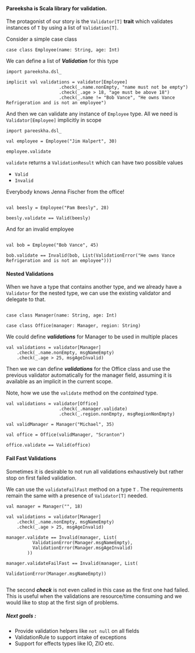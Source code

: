 #### Pareeksha is Scala library for validation.

The protagonist of our story is the `Validator[T]` **trait**  which validates instances of `T` by using 
a list of `Validation[T]`.   

Consider a simple case class
```
case class Employee(name: String, age: Int)

```

We can define a list of _**Validation**_ for this type 

```
import pareeksha.dsl_

implicit val validations = validator[Employee]
                    .check(_.name.nonEmpty, "name must not be empty")
                    .check(_.age > 18, "age must be above 18")
                    .check(_.name != "Bob Vance", "He owns Vance Refrigeration and is not an employee")
```

And then we can validate any instance of `Employee` type. All we need is  `Validator[Employee]` implicitly
in scope 

```
import pareeskha.dsl_

val employee = Employee("Jim Halpert", 30)

employee.validate

```

`validate` returns a `ValidationResult`  which can have two possible values

* `Valid`
* `Invalid`

Everybody knows Jenna Fischer from the office!

```

val beesly = Employee("Pam Beesly", 28)

beesly.validate == Valid(beesly)

```

And for an invalid employee

```

val bob = Employee("Bob Vance", 45)

bob.validate == Invalid(bob, List(ValidationError("He owns Vance Refrigeration and is not an employee")))

```

#### Nested Validations

When we have a type that contains another type, and we already have a `Validator` for the nested type, we can use the existing validator and delegate to that.

```

case class Manager(name: String, age: Int)

case class Office(manager: Manager, region: String)

```

We could define **_validations_** for Manager to be used in multiple places

```
val validations = validator[Manager]
    .check(_.name.nonEmpty, msgNameEmpty)
    .check(_.age > 25, msgAgeInvalid)
```

Then we we can define **_validations_** for the Office class and use the previous validator 
automatically for the manager field, assuming it is available as an implicit in the current scope. 

Note, how we use the `validate` method on the _contained_ type.

```
val validations = validator[Office]
                    .check(_.manager.validate)
                    .check(_.region.nonEmpty, msgRegionNonEmpty)

val validManager = Manager("Michael", 35)

val office = Office(validManager, "Scranton")

office.validate == Valid(office)

```

#### Fail Fast Validations

Sometimes it is desirable to not run all validations exhaustively but rather stop on first failed validation.

We can use the `validateFailFast` method on a type `T` . The requirements remain the same with a presence of `Validator[T]` needed.

```
val manager = Manager("", 18)

val validations = validator[Manager]
    .check(_.name.nonEmpty, msgNameEmpty)
    .check(_.age > 25, msgAgeInvalid)
    
manager.validate == Invalid(manager, List(
          ValidationError(Manager.msgNameEmpty),
          ValidationError(Manager.msgAgeInvalid)
        ))    

manager.validateFailFast == Invalid(manager, List(
                                      ValidationError(Manager.msgNameEmpty))
                                      
``` 

The second **_check_** is not even called in this case as the first one had failed. This is useful when 
the validations are resource/time consuming and we would like to stop at the first sign of problems.

##### Next goals :

* Provide validation helpers like `not null` on all fields
* ValidationRule to support intake of exceptions
* Support for effects types like IO, ZIO etc. 
